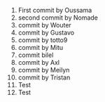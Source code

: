 
1. First commit by Oussama
2. second commit by Nomade
3. commit by Wouter
4. commit by Gustavo
5. commit by totto9
6. commit by Mitu
7. commit bilel
8. commit by Axl
9. commit by Meilyn
10. commit by Tristan
11. Test
12. Test